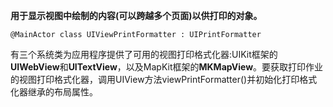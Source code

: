 **用于显示视图中绘制的内容(可以跨越多个页面)以供打印的对象。**

`@MainActor class UIViewPrintFormatter : UIPrintFormatter`

有三个系统类为应用程序提供了可用的视图打印格式化器:UIKit框架的**UIWebView**和**UITextView**，以及MapKit框架的**MKMapView**。要获取打印作业的视图打印格式化器，调用UIView方法viewPrintFormatter()并初始化打印格式化器继承的布局属性。

